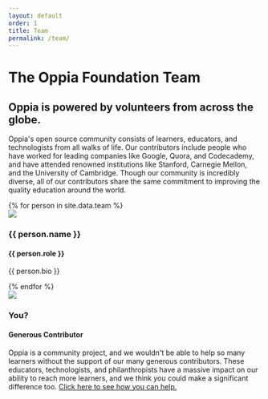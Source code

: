 ```yaml
---
layout: default
order: 1
title: Team
permalink: /team/
---
```


<h1>The Oppia Foundation Team</h1>
<h2>Oppia is powered by volunteers from across the globe.</h2>
<p>Oppia's open source community consists of learners, educators, and technologists from all walks of life. Our contributors include people who have worked for leading companies like Google, Quora, and Codecademy, and have attended renowned institutions like Stanford, Carnegie Mellon, and the University of Cambridge. Though our community is incredibly diverse, all of our contributors share the same commitment to improving the quality education around the world.</p>

<div class="card-container">
{% for person in site.data.team %}
  <div class="person-card">
    <div class="person-card-header">
      <img src="{{ site.baseurl }}/images/{{ person.image }}" />
      <h3>{{ person.name }}</h3>
      <h4>{{ person.role }}</h4>
    </div>
    <p>{{ person.bio }}</p>
  </div>
{% endfor %}

  <div class="person-card">
    <div class="person-card-header">
      <img src="{{ site.baseurl }}/images/you.png" />
      <h3>You?</h3>
      <h4>Generous Contributor</h4>
    </div>
    <p>Oppia is a community project, and we wouldn't be able to help so many learners without the support of our many generous contributors. These educators, technologists, and philanthropists have a massive impact on our ability to reach more learners, and we think <em>you</em> could make a significant difference too. <a class="inline-cta" href="{{ site.baseurl }}/get-involved/">Click here to see how you can help.</a></p>
  </div>
</div>

